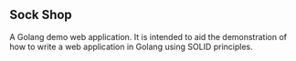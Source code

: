 ## Sock Shop
A Golang demo web application. It is intended to aid the demonstration of how to write a web application in Golang using SOLID principles.

